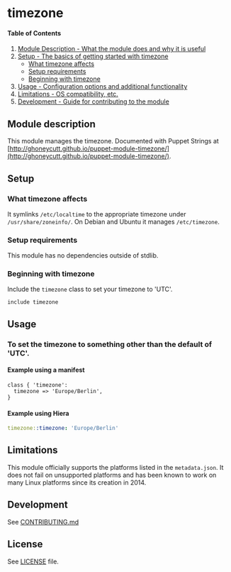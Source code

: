 # timezone

#### Table of Contents

1. [Module Description - What the module does and why it is useful](#module-description)
1. [Setup - The basics of getting started with timezone](#setup)
   * [What timezone affects](#what-timezone-affects)
   * [Setup requirements](#setup-requirements)
   * [Beginning with timezone](#beginning-with-timezone)
1. [Usage - Configuration options and additional functionality](#usage)
1. [Limitations - OS compatibility, etc.](#limitations)
1. [Development - Guide for contributing to the module](#development)

## Module description

This module manages the timezone. Documented with Puppet Strings at
[http://ghoneycutt.github.io/puppet-module-timezone/](http://ghoneycutt.github.io/puppet-module-timezone/).

## Setup

### What timezone affects

It symlinks `/etc/localtime` to the appropriate timezone under
`/usr/share/zoneinfo/`. On Debian and Ubuntu it manages `/etc/timezone`.

### Setup requirements

This module has no dependencies outside of stdlib.

### Beginning with timezone

Include the `timezone` class to set your timezone to 'UTC'.

```puppet
include timezone
```

## Usage

### To set the timezone to something other than the default of 'UTC'.

#### Example using a manifest

```puppet
class { 'timezone':
  timezone => 'Europe/Berlin',
}
```

#### Example using Hiera

```yaml
timezone::timezone: 'Europe/Berlin'
```

## Limitations

This module officially supports the platforms listed in the
`metadata.json`. It does not fail on unsupported platforms and has been
known to work on many Linux platforms since its creation in 2014.

## Development

See [CONTRIBUTING.md](CONTRIBUTING.md)

## License

See [LICENSE](LICENSE) file.

